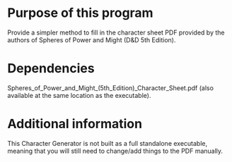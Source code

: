 # Purpose of this program
Provide a simpler method to fill in the character sheet PDF provided by the authors of Spheres of Power and Might (D&D 5th Edition).

# Dependencies
Spheres_of_Power_and_Might_(5th_Edition)_Character_Sheet.pdf (also available at the same location as the executable).

# Additional information
This Character Generator is not built as a full standalone executable, meaning that you will still need to change/add things to the PDF manually.
